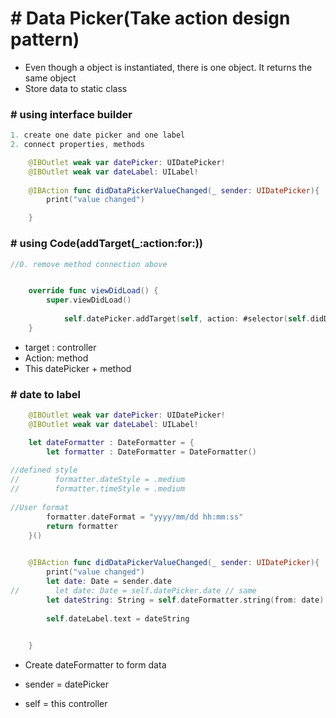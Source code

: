 # # Data Picker(Take action design pattern)



- Even though a object is instantiated, there is one object. It returns the same object
- Store data to static class



### # using interface builder

```swift
1. create one date picker and one label
2. connect properties, methods

    @IBOutlet weak var datePicker: UIDatePicker!
    @IBOutlet weak var dateLabel: UILabel!
    
    @IBAction func didDataPickerValueChanged(_ sender: UIDatePicker){
        print("value changed")

    }
```



### # using Code(addTarget(_:action:for:))

```swift
//0. remove method connection above


    override func viewDidLoad() {
        super.viewDidLoad()
        
            self.datePicker.addTarget(self, action: #selector(self.didDataPickerValueChanged(_:)), for: UIControlEvents.valueChanged)
    }


```

- target : controller
- Action: method
- This datePicker + method



### # date to label

```swift
    @IBOutlet weak var datePicker: UIDatePicker!
    @IBOutlet weak var dateLabel: UILabel!

    let dateFormatter : DateFormatter = {
        let formatter : DateFormatter = DateFormatter()
        
//defined style
//        formatter.dateStyle = .medium
//        formatter.timeStyle = .medium
    
//User format
        formatter.dateFormat = "yyyy/mm/dd hh:mm:ss"
        return formatter
    }()

    
    @IBAction func didDataPickerValueChanged(_ sender: UIDatePicker){
        print("value changed")
        let date: Date = sender.date
//        let date: Date = self.datePicker.date // same
        let dateString: String = self.dateFormatter.string(from: date)
        
        self.dateLabel.text = dateString
        

    }
```

- Create dateFormatter to form data

  

- sender = datePicker

- self = this controller